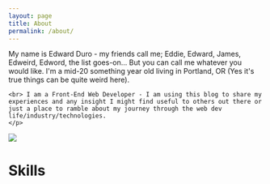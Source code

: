 ```yaml
---
layout: page
title: About
permalink: /about/
---
```


<div class="about">
  <div class="post-content">
    <p class="col-md-6 about-text">
    My name is Edward Duro - my friends call me; Eddie, Edward, James, Edweird, Edword, the list goes-on... But you can call me whatever you would like. I'm a mid-20 something year old living in Portland, OR (Yes it's true things can be quite weird here).

    <br> I am a Front-End Web Developer - I am using this blog to share my experiences and any insight I might find useful to others out there or just a place to ramble about my journey through the web dev life/industry/technologies. 
    </p>
  </div>


  <div class="container-fluid">
    <div class="about-img">
      <p class="text-center">
            <img src="https://befunkycartoonizer.s3.amazonaws.com/C3357896-1449275647398271large.jpg" class=" profile-pic">
          </p>
    </div> 
  </div>

  <div class="container-fluid">
    <div class="text-center">
    <h1 class="text-center">Skills</h1>
      <span class="devicon-centering">
        <i class="devicon-html5-plain" id="devicon"></i>
        <i class="devicon-css3-plain" id="devicon"></i>
        <i class="devicon-bootstrap-plain" id="devicon"></i>
        <i class="devicon-jquery-plain" id="devicon"></i>
        <i class="devicon-git-plain" id="devicon"></i>
      </span>
      </div>
  </div>
</div>